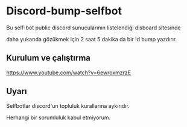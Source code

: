 # Discord-bump-selfbot

Bu self-bot public discord sunucularının listelendiği disboard sitesinde

daha yukarıda gözükmek için 2 saat 5 dakika da bir !d bump yazdırır.







Kurulum ve çalıştırma
---------------------

https://www.youtube.com/watch?v=6ewroxmzrzE







Uyarı
-----
Selfbotlar discord'un topluluk kurallarına aykırıdır.

Herhangi bir sorumluluk kabul etmiyorum.

